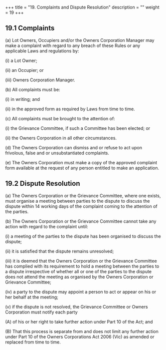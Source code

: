 +++
title = "19. Complaints and Dispute Resolution"
description = ""
weight = 19
+++



## 19.1	Complaints
(a)	Lot Owners, Occupiers and/or the Owners Corporation Manager may make a complaint with regard to any breach of these Rules or any applicable Laws and regulations by:

(i)	a Lot Owner;

(ii)	an Occupier; or

(iii)	Owners Corporation Manager.

(b)	All complaints must be:

(i)	in writing; and

(ii)	in the approved form as required by Laws from time to time.

(c)	All complaints must be brought to the attention of:

(i)	the Grievance Committee, if such a Committee has been elected; or

(ii)	the Owners Corporation in all other circumstances.

(d)	The Owners Corporation can dismiss and or refuse to act upon frivolous, false and or unsubstantiated complaints.

(e)	The Owners Corporation must make a copy of the approved complaint form available at the request of any person entitled to make an application.

## 19.2	Dispute Resolution
(a)	The Owners Corporation or the Grievance Committee, where one exists, must organise a meeting between parties to the dispute to discuss the dispute within 14 working days of the complaint coming to the attention of the parties.

(b)	The Owners Corporation or the Grievance Committee cannot take any action with regard to the complaint until:

(i)	a meeting of the parties to the dispute has been organised to discuss the dispute;

(ii)	it is satisfied that the dispute remains unresolved;

(iii)	it is deemed that the Owners Corporation or the Grievance Committee has complied with its requirement to hold a meeting between the parties to a dispute irrespective of whether all or one of the parties to the dispute does not attend the meeting as organised by the Owners Corporation or Grievance Committee;

(iv)	a party to the dispute may appoint a person to act or appear on his or her behalf at the meeting;

(v)	if the dispute is not resolved, the Grievance Committee or Owners Corporation must notify each party

(A)	of his or her right to take further action under Part 10 of the Act; and

(B)	That this process is separate from and does not limit any further action under Part 10 of the Owners Corporations Act 2006 (Vic) as amended or replaced from time to time.
